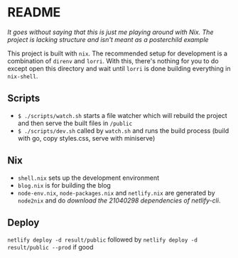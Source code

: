 # README

_It goes without saying that this is just me playing around with Nix. The project is lacking structure and isn't meant as a posterchild example_

This project is built with `nix`. The recommended setup for development is a combination of `direnv` and `lorri`. With this, there's nothing for you to do except open this directory and wait until `lorri` is done building everything in `nix-shell`.

## Scripts

- `$ ./scripts/watch.sh` starts a file watcher which will rebuild the project and then serve the built files in `/public`
- `$ ./scripts/dev.sh` called by `watch.sh` and runs the build process (build with go, copy styles.css, serve with miniserve)

## Nix

- `shell.nix` sets up the development environment
- `blog.nix` is for building the blog
- `node-env.nix`, `node-packages.nix` and `netlify.nix` are generated by `node2nix` and do *download the 21040298 dependencies of netlify-cli*.

## Deploy

`netlify deploy -d result/public` followed by `netlify deploy -d result/public --prod` if good

